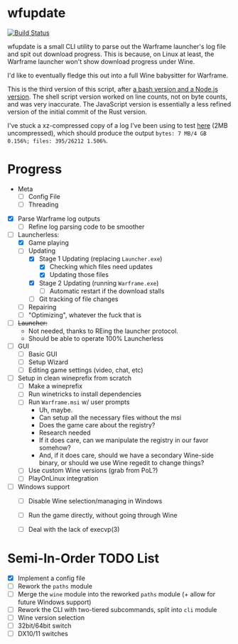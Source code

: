 # wfupdate
[![Build Status](https://travis-ci.org/zekesonxx/wfupdate.svg?branch=master)](https://travis-ci.org/zekesonxx/wfupdate)

wfupdate is a small CLI utility to parse out the Warframe launcher's log file and spit out download progress. This is because, on Linux at least, the Warframe launcher won't show download progress under Wine.

I'd like to eventually fledge this out into a full Wine babysitter for Warframe.

This is the third version of this script, after [a bash version and a Node.js version](https://gist.github.com/zekesonxx/1a73236e7dff3b5bb847a7d1908bd252). The shell script version worked on line counts, not on byte counts, and was very inaccurate. The JavaScript version is essentially a less refined version of the initial commit of the Rust version.

I've stuck a xz-compressed copy of a log I've been using to test [here](https://files.zekesonxx.com/Preprocess.log.xz) (2MB uncompressed), which should produce the output `bytes: 7 MB/4 GB 0.156%; files: 395/26212 1.506%`.

# Progress
* Meta
  * [ ] Config File
  * [ ] Threading
* [x] Parse Warframe log outputs
  * [ ] Refine log parsing code to be smoother
* [ ] Launcherless:
  * [x] Game playing
  * [ ] Updating
    * [x] Stage 1 Updating (replacing `Launcher.exe`)
      * [x] Checking which files need updates
      * [x] Updating those files
    * [x] Stage 2 Updating (running `Warframe.exe`)
      * [ ] Automatic restart if the download stalls
    * [ ] Git tracking of file changes
  * [ ] Repairing
  * [ ] "Optimizing", whatever the fuck that is
* [ ] ~~Launcher:~~
  * Not needed, thanks to REing the launcher protocol.
  * Should be able to operate 100% Launcherless
* [ ] GUI
  * [ ] Basic GUI
  * [ ] Setup Wizard
  * [ ] Editing game settings (video, chat, etc)
* [ ] Setup in clean wineprefix from scratch
  * [ ] Make a wineprefix
  * [ ] Run winetricks to install dependencies
  * [ ] Run `Warframe.msi` w/ user prompts
    * Uh, maybe.
    * Can setup all the necessary files without the msi
    * Does the game care about the registry?
    * Research needed
    * If it does care, can we manipulate the registry in our favor somehow?
    * And, if it does care, should we have a secondary Wine-side binary, or should we use Wine regedit to change things?
  * [ ] Use custom Wine versions (grab from PoL?)
  * [ ] PlayOnLinux integration
* [ ] Windows support
  * [ ] Disable Wine selection/managing in Windows
  * [ ] Run the game directly, without going through Wine
  * [ ] Deal with the lack of execvp(3)


# Semi-In-Order TODO List
* [x] Implement a config file
* [ ] Rework the `paths` module
* [ ] Merge the `wine` module into the reworked `paths` module (+ allow for future Windows support)
* [ ] Rework the CLI with two-tiered subcommands, split into `cli` module
* [ ] Wine version selection
* [ ] 32bit/64bit switch
* [ ] DX10/11 switches
